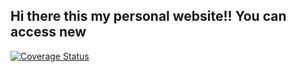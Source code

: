 ## Hi there this my personal website!! You can access new 
[![Coverage Status](https://coveralls.io/repos/github/nkurunziza1/My-Brand/badge.svg?branch=ft-node-endpoints)](https://coveralls.io/github/nkurunziza1/My-Brand?branch=ft-node-endpoints)
